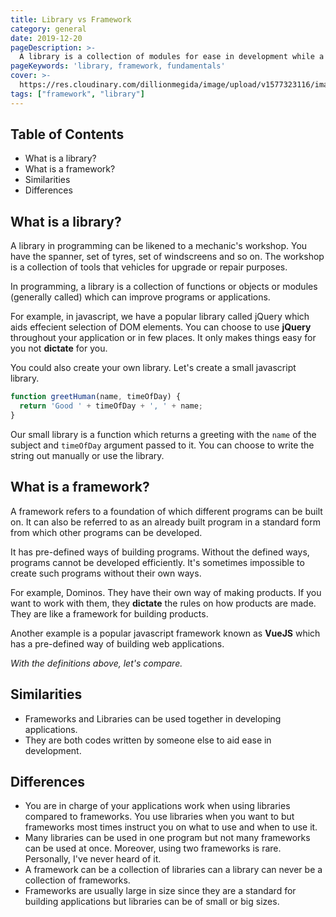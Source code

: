 ```yaml
---
title: Library vs Framework
category: general
date: 2019-12-20
pageDescription: >-
  A library is a collection of modules for ease in development while a framework is a standard foundation from which programs and applications are built.
pageKeywords: 'library, framework, fundamentals'
cover: >-
  https://res.cloudinary.com/dillionmegida/image/upload/v1577323116/images/thewebfor5/library-framework_fzafjj.jpg
tags: ["framework", "library"]
---
```

## Table of Contents
- What is a library?
- What is a framework?
- Similarities
- Differences

## What is a library?
A library in programming can be likened to a mechanic's workshop. You have the spanner, set of tyres, set of windscreens and so on. The workshop is a collection of tools that vehicles for upgrade or repair purposes.

In programming, a library is a collection of functions or objects or modules (generally called) which can improve programs or applications.

For example, in javascript, we have a popular library called jQuery which aids effecient selection of DOM elements. You can choose to use **jQuery** throughout your application or in few places. It only makes things easy for you not **dictate** for you.

You could also create your own library. Let's create a small javascript library.
```javascript
function greetHuman(name, timeOfDay) {
  return 'Good ' + timeOfDay + ', ' + name;
}
```
Our small library is a function which returns a greeting with the `name` of the subject and `timeOfDay` argument passed to it. You can choose to write the string out manually or use the library.

## What is a framework?
A framework refers to a foundation of which different programs can be built on. It can also be referred to as an already built program in a standard form from which other programs can be developed.

It has pre-defined ways of building programs. Without the defined ways, programs cannot be developed efficiently. It's sometimes impossible to create such programs without their own ways.

For example, Dominos. They have their own way of making products. If you want to work with them, they **dictate** the rules on how products are made. They are like a framework for building products.

Another example is a popular javascript framework known as **VueJS** which has a pre-defined way of building web applications.

*With the definitions above, let's compare.*

## Similarities
- Frameworks and Libraries can be used together in developing applications.
- They are both codes written by someone else to aid ease in development.

## Differences
- You are in charge of your applications work when using libraries compared to frameworks. You use libraries when you want to but frameworks most times instruct you on what to use and when to use it.
- Many libraries can be used in one program but not many frameworks can be used at once. Moreover, using two frameworks is rare. Personally, I've never heard of it.
- A framework can be a collection of libraries can a library can never be a collection of frameworks.
- Frameworks are usually large in size since they are a standard for building applications but libraries can be of small or big sizes.